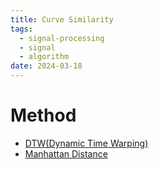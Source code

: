 ```yaml
---
title: Curve Similarity
tags:
  - signal-processing
  - signal
  - algorithm
date: 2024-03-18
---
```


# Method

* [DTW(Dynamic Time Warping)](computer_sci/deep_learning_and_machine_learning/Trick/DTW.md)
* [Manhattan Distance](signal_processing/algorithm/curve_similarity/manhattan_distance.md)